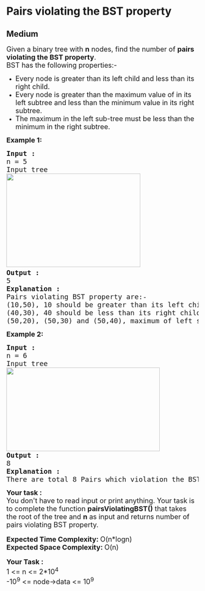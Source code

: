# Pairs violating the BST property
## Medium
<div class="problems_problem_content__Xm_eO"><p><span style="font-size: 18px;">Given a binary tree with&nbsp;<strong>n</strong>&nbsp;nodes, find the number of&nbsp;<strong>pairs violating the BST property</strong>.<br></span><span style="font-size: 18px;">BST has the following properties:-</span></p>
<ul>
<li><span style="font-size: 18px;">Every node is greater than its left child and less than its right child.</span></li>
<li><span style="font-size: 18px;">Every node is greater than the maximum value of in its left subtree and less than the minimum value in its right subtree.</span></li>
<li><span style="font-size: 18px;">The maximum in the left sub-tree must be less than the minimum in the right subtree.</span></li>
</ul>
<p><strong><span style="font-size: 18px;">Example 1:</span></strong></p>
<pre><span style="font-size: 18px;"><strong>Input : </strong>
n = 5
Input tree
<img src="https://media.geeksforgeeks.org/img-practice/prod/addEditProblem/861883/Web/Other/blobid0_1709054479.png" alt="" width="351" height="245">    
<strong>Output :</strong>
5
<strong>Explanation : </strong>
Pairs violating BST property are:-
(10,50), 10 should be greater than its left child value.
(40,30), 40 should be less than its right child value.
(50,20), (50,30) and (50,40), maximum of left subtree of 10 is 50 greater than 20, 30 and 40 of its right subtree.</span></pre>
<p><strong><span style="font-size: 18px;">Example 2:</span></strong></p>
<pre><span style="font-size: 18px;"><strong>Input : </strong>
n = 6<br>Input tree
<img src="https://media.geeksforgeeks.org/img-practice/prod/addEditProblem/861883/Web/Other/blobid1_1709055216.png" alt="" width="402" height="219">
<strong>Output :</strong>
8
<strong>Explanation :</strong>
There are total 8 Pairs which violation the BST properties.</span></pre>
<div><strong><span style="font-size: 18px;">Your task :</span></strong></div>
<div><span style="font-size: 18px;">You don't have to read input or print anything. Your task is to complete the function&nbsp;<strong>pairsViolatingBST</strong><strong>()</strong>&nbsp;that takes the root of the tree and&nbsp;<strong>n</strong>&nbsp;as input and returns number of pairs violating BST property.<br></span></div>
<div>&nbsp;</div>
<div><strong><span style="font-size: 18px;">Expected Time Complexity:&nbsp;</span></strong><span style="font-size: 18px;">O(n*logn)</span></div>
<div><strong><span style="font-size: 18px;">Expected Space Complexity:&nbsp;</span></strong><span style="font-size: 18px;">O(n)</span></div>
<div>&nbsp;</div>
<div><strong><span style="font-size: 18px;">Your Task :</span></strong></div>
<div><span style="font-size: 18px;">1 &lt;= n &lt;= 2*10<sup>4</sup></span></div>
<div><span style="font-size: 18px;">-10<sup>9</sup>&nbsp;&lt;= node-&gt;data &lt;= 10<sup>9</sup></span></div></div>